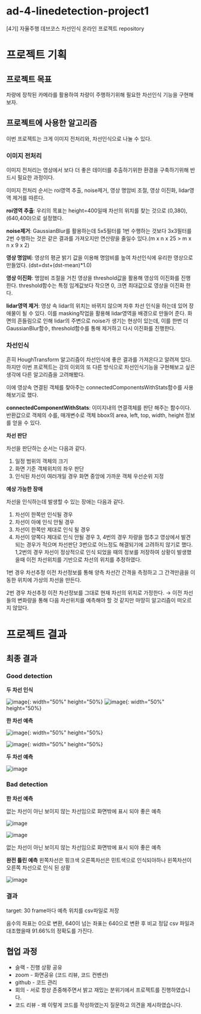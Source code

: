 # ad-4-linedetection-project1
[4기] 자율주행 데브코스 차선인식 온라인 프로젝트 repository

# 프로젝트 기획  
## 프로젝트 목표  
차량에 장착된 카메라를 활용하여 차량이 주행하기위해 필요한 차선인식 기능을 구현해보자.  

## 프로젝트에 사용한 알고리즘

이번 프로젝트는 크게 이미지 전처리와, 차선인식으로 나눌 수 있다.

### **이미지 전처리**

이미지 전처리는 영상에서 보다 더 좋은 데이터를 추출하기위한 환경을 구축하기위해 반드시 필요한 과정이다.

이미지 전처리 순서는 roi영역 추출, noise제거, 영상 명암비 조절, 영상 이진화, lidar영역 제거를 따른다.

**roi영역 추출**: 우리의 목표는 height=400일때 차선의 위치를 찾는 것으로 (0,380), (640,400)으로 설정했다.

**noise제거**: GaussianBlur를 활용하는데 5x5필터를 1번 수행하는 것보다 3x3필터를 2번 수행하는 것은 같은 결과를 가져오지만 연산량을 줄일수 있다.(m x n x 25 > m x n x 9 x 2)

**영상 명암비**: 영상의 평균 밝기 값을 이용해 명암비를 높여 차선인식에 유리한 영상으로 만들었다.
(dst=dst+(dst-mean)*1.0)

**영상 이진화**: 명암비 조절을 거친 영상을 threshold값을 활용해 영상의 이진화를 진행한다.
threshold함수는 특정 임계값보다 작으면 0, 크면 최대값으로 영상을 이진화 한다.

**lidar영역 제거**: 영상 속 lidar의 위치는 바뀌지 않으며 차후 차선 인식을 하는데 있어 장애물이 될 수 있다. 이를 masking작업을 활용해 lidar영역을 배경으로 만들어 준다.
화면의 흔들림으로 인해 lidar의 주변으로 noise가 생기는 현상이 있는데, 이를 한번 더 GaussianBlur함수, threshold함수를 통해 제거하고 다시 이진화를 진행한다.

### **차선인식**

흔히 HoughTransform 알고리즘이 차선인식에 좋은 결과를 가져온다고 알려져 있다.
하지만 이번 프로젝트는 강의 이외의 또 다른 방식으로 차선인식기능을 구현해보고 싶은 생각에 다른 알고리즘을 고려해봤다. 

이에 영상속 연결된 객체를 찾아주는 connectedComponentsWithStats함수를 사용해보기로 했다.

**connectedComponentWithStats**: 이미지내의 연결객체를 판단 해주는 함수이다. 반환값으로 객체의 수를, 매개변수로 객체 bbox의 area, left, top, width, height 정보를 얻을 수 있다.

**차선 판단**

차선을 판단하는 순서는 다음과 같다.
1. 일정 범위의 객체의 크기
2. 화면 기준 객체위치의 좌우 판단
3. 인식된 차선이 여러개일 경우 화면 중앙에 가까운 객체 우선순위 지정

**예상 가능한 장애**

차선을 인식하는데 발생할 수 있는 장애는 다음과 같다.
1. 차선이 한쪽만 인식될 경우
2. 차선이 아예 인식 안될 경우
3. 차선이 한쪽만 제대로 인식 될 경우
4. 차선이 양쪽다 제대로 인식 안될 경우
3, 4번의 경우 차량을 멈추고 영상에서 발견되는 경우가 적으며 차선판단 3번으로 어느정도 해결되기에 고려하지 않기로 했다.
1,2번의 경우 차선이 정상적으로 인식 되었을 때의 정보를 저장하여 상황이 발생했을때 이전 차선위치를 기반으로 차선의 위치를 추정하였다.

1번 경우 차선추정
이전 차선정보를 통해 양측 차선간 간격을 측정하고 그 간격만큼을 이동한 위치에 가상의 차선을 만든다.

2번 경우 차선추정
이전 차선정보를 그대로 현재 차선의 위치로 가정한다.
→ 이전 차선들의 변화량을 통해 다음 차선위치를 예측해야 할 것 같지만 마땅히 알고리즘이 떠오르지 않았다.

# 프로젝트 결과

## 최종 결과

### **Good detection**

**두 차선 인식**

![image](https://user-images.githubusercontent.com/42567320/222920179-8d1fd018-f6de-40d7-8ed8-bc6d102dc0dc.png){: width="50%" height="50%}
![image](https://user-images.githubusercontent.com/42567320/222920186-e71869f7-5546-4408-87e6-26f11c9010f2.png){: width="50%" height="50%}

**한 차선 예측**

![image](https://user-images.githubusercontent.com/42567320/222920191-02160417-a8f9-4013-ae20-73c9e1659537.png){: width="50%" height="50%}

![image](https://user-images.githubusercontent.com/42567320/222920193-40290956-0cb6-4325-80ca-05738f9f6356.png){: width="50%" height="50%}

**두 차선 예측**

![image](https://user-images.githubusercontent.com/42567320/222920198-25491e5d-bc1f-47a6-ae5c-a6efdd77b11e.png)

### **Bad detection**

**한 차선 예측**

없는 차선이 아닌 보이지 않는 차선임으로 화면밖에 표시 되야 좋은 예측

![image](https://user-images.githubusercontent.com/42567320/222920207-c1e18b4d-1ce8-4a41-b00e-3881fffa4626.png)

![image](https://user-images.githubusercontent.com/42567320/222920214-a2f83d4a-926c-425d-ac7f-71fc56164d5e.png)

없는 차선이 아닌 보이지 않는 차선임으로 화면밖에 표시 되야 좋은 예측

**완전 틀린 예측**
왼쪽차선은 핑크색 오른쪽차선은 민트색으로 인식되야하나 왼쪽차선이 오른쪽 차선으로 인식 된 상황

![image](https://user-images.githubusercontent.com/42567320/222920221-09c217e1-d8c3-427e-aab0-99de4ee487cc.png)

### **결과**

target: 30 frame마다 예측 위치를 csv파일로 저장

음수의 좌표는 0으로 변환, 640이 넘는 좌표는 640으로 변환 후 비교
정답 csv 파일과 대조했을때 91.66%의 정확도를 가진다.

## 협업 과정

- 슬랙 -  진행 상황 공유
- zoom - 화면공유 (코드 리뷰, 코드 컨벤션)
- github - 코드 관리
- 회의 - 서로 항상 존중해주면서 밝고 재밌는 분위기에서 프로젝트를 진행하였습니다.
- 코드 리뷰 - 왜 이렇게 코드를 작성하였는지 질문하고 의견을 제시하였습니다.
